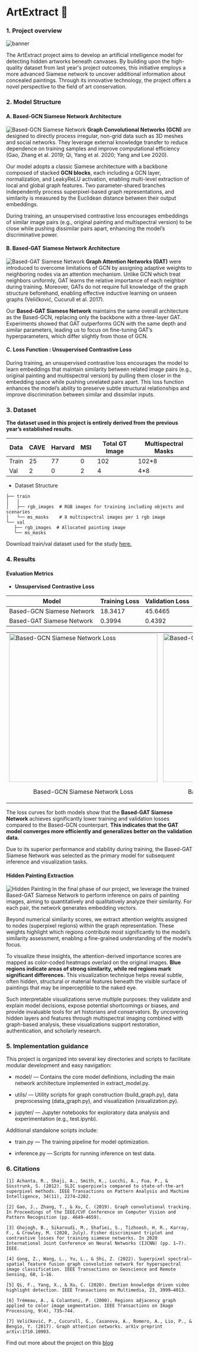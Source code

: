 # ArtExtract 🎨 

### 1. Project overview
![banner](./img/banner.png)

The ArtExtract project aims to develop an artificial intelligence model for detecting hidden artworks beneath canvases. By building upon the high-quality dataset from last year's project outcomes, this initiative employs a more advanced Siamese network to uncover additional information about concealed paintings. Through its innovative technology, the project offers a novel perspective to the field of art conservation.

### 2. Model Structure

#### A. Based-GCN Siamese Network Architecture
![Based-GCN Siamese Network](./img/GCN.png)
**Graph Convolutional Networks (GCN)** are designed to directly process irregular, non-grid data such as 3D meshes and social networks. They leverage external knowledge transfer to reduce dependence on training samples and improve computational efficiency (Gao, Zhang et al. 2019; Qi, Yang et al. 2020; Yang and Lee 2020).

Our model adopts a classic Siamese architecture with a backbone composed of stacked **GCN blocks**, each including a GCN layer, normalization, and LeakyReLU activation, enabling multi-level extraction of local and global graph features. Two parameter-shared branches independently process superpixel-based graph representations, and similarity is measured by the Euclidean distance between their output embeddings.

During training, an unsupervised contrastive loss encourages embeddings of similar image pairs (e.g., original painting and multispectral version) to be close while pushing dissimilar pairs apart, enhancing the model’s discriminative power.

#### B. Based-GAT Siamese Network Architecture
![Based-GAT Siamese Network](./img/GAT.png)
**Graph Attention Networks (GAT)** were introduced to overcome limitations of GCN by assigning adaptive weights to neighboring nodes via an attention mechanism. Unlike GCN which treat neighbors uniformly, GAT learns the relative importance of each neighbor during training. Moreover, GATs do not require full knowledge of the graph structure beforehand, enabling effective inductive learning on unseen graphs (Veličković, Cucurull et al. 2017).

Our **Based-GAT Siamese Network** maintains the same overall architecture as the Based-GCN, replacing only the backbone with a three-layer GAT. Experiments showed that GAT outperforms GCN with the same depth and similar parameters, leading us to focus on fine-tuning GAT’s hyperparameters, which differ slightly from those of GCN.

#### C. Loss Function : Unsupervised Contrastive Loss
During training, an unsupervised contrastive loss encourages the model to learn embeddings that maintain similarity between related image pairs (e.g., original painting and multispectral version) by pulling them closer in the embedding space while pushing unrelated pairs apart. This loss function enhances the model’s ability to preserve subtle structural relationships and improve discrimination between similar and dissimilar inputs.

### 3. Dataset
**The dataset used in this project is entirely derived from the previous year’s established results.**

| Data  | CAVE  | Harvard |MSI |Total  GT Image | Multispectral Masks|
| ------------| ------------- |------------- |  ------------- |------------- |------------- |
|Train|25|77|0|102|102*8|
|Val|2|0|2|4|4*8|

- Dataset Structure
 ```               
├── train 
│   │
│   ├── rgb_images  # RGB images for training including objects and scenaries                      
│   └── ms_masks    # 8 multispectral images per 1 rgb image
└── val 
    ├── rgb_images  # Allocated painting image                       
    └── ms_masks  
```

Download train/val dataset used for the study [here.](https://drive.google.com/drive/folders/1tW_GlgvikZlo6fHXr8Sjq1yrLTHw4tSz?usp=share_link)

### 4. Results
#### Evaluation Metrics
- **Unsupervised Contrastive Loss**

| Model  | Training Loss | Validation Loss |
| ------------| ------------- | ------------- |
|Based-GCN Siamese Network	| 18.3417 | 45.6465 |
|Based-GAT Siamese Network	| 0.3994 | 0.4392 |

<table>
  <tr>
    <td>
      <img src="img/GCN_loss.png" alt="Based-GCN Siamese Network Loss" width="400"/>
      <p style="text-align:center;">Based-GCN Siamese Network Loss</p>
    </td>
    <td>
      <img src="img/GAT_loss.png" alt="Based-GAT Siamese Network Loss" width="400"/>
      <p style="text-align:center;">Based-GAT Siamese Network Loss</p>
    </td>
  </tr>
</table>

The loss curves for both models show that the **Based-GAT Siamese Network** achieves significantly lower training and validation losses compared to the Based-GCN counterpart. **This indicates that the GAT model converges more efficiently and generalizes better on the validation data.**

Due to its superior performance and stability during training, the Based-GAT Siamese Network was selected as the primary model for subsequent inference and visualization tasks.

#### Hidden Painting Extraction
![Hidden Painting](./img/Hidden_Painting.png)
In the final phase of our project, we leverage the trained Based-GAT Siamese Network to perform inference on pairs of painting images, aiming to quantitatively and qualitatively analyze their similarity. For each pair, the network generates embedding vectors.

Beyond numerical similarity scores, we extract attention weights assigned to nodes (superpixel regions) within the graph representation. These weights highlight which regions contribute most significantly to the model’s similarity assessment, enabling a fine-grained understanding of the model’s focus.

To visualize these insights, the attention-derived importance scores are mapped as color-coded heatmaps overlaid on the original images. **Blue regions indicate areas of strong similarity, while red regions mark significant differences.** This visualization technique helps reveal subtle, often hidden, structural or material features beneath the visible surface of paintings that may be imperceptible to the naked eye.

Such interpretable visualizations serve multiple purposes: they validate and explain model decisions, expose potential shortcomings or biases, and provide invaluable tools for art historians and conservators. By uncovering hidden layers and features through multispectral imaging combined with graph-based analysis, these visualizations support restoration, authentication, and scholarly research.

### 5. Implementation guidance

This project is organized into several key directories and scripts to facilitate modular development and easy navigation:

- model/ — Contains the core model definitions, including the main network architecture implemented in extract_model.py.

- utils/ — Utility scripts for graph construction (build_graph.py), data preprocessing (data_graph.py), and visualization (visualization.py).

- jupyter/ — Jupyter notebooks for exploratory data analysis and experimentation (e.g., test.ipynb).

Additional standalone scripts include:

- train.py — The training pipeline for model optimization.

- inference.py — Scripts for running inference on test data.

### 6. Citations
```
[1] Achanta, R., Shaji, A., Smith, K., Lucchi, A., Fua, P., & Süsstrunk, S. (2012). SLIC superpixels compared to state-of-the-art superpixel methods. IEEE Transactions on Pattern Analysis and Machine Intelligence, 34(11), 2274–2282.

[2] Gao, J., Zhang, T., & Xu, C. (2019). Graph convolutional tracking. In Proceedings of the IEEE/CVF Conference on Computer Vision and Pattern Recognition (pp. 4649–4659).

[3] Ghojogh, B., Sikaroudi, M., Shafiei, S., Tizhoosh, H. R., Karray, F., & Crowley, M. (2020, July). Fisher discriminant triplet and contrastive losses for training siamese networks. In 2020 International Joint Conference on Neural Networks (IJCNN) (pp. 1–7). IEEE.

[4] Gong, Z., Wang, L., Yu, L., & Shi, Z. (2022). Superpixel spectral–spatial feature fusion graph convolution network for hyperspectral image classification. IEEE Transactions on Geoscience and Remote Sensing, 60, 1–16.

[5] Qi, F., Yang, X., & Xu, C. (2020). Emotion knowledge driven video highlight detection. IEEE Transactions on Multimedia, 23, 3999–4013.

[6] Trémeau, A., & Colantoni, P. (2000). Regions adjacency graph applied to color image segmentation. IEEE Transactions on Image Processing, 9(4), 735–744.

[7] Veličković, P., Cucurull, G., Casanova, A., Romero, A., Lio, P., & Bengio, Y. (2017). Graph attention networks. arXiv preprint arXiv:1710.10903.
```

Find out more about the project on this [blog](https://medium.com/@jimmy454522)